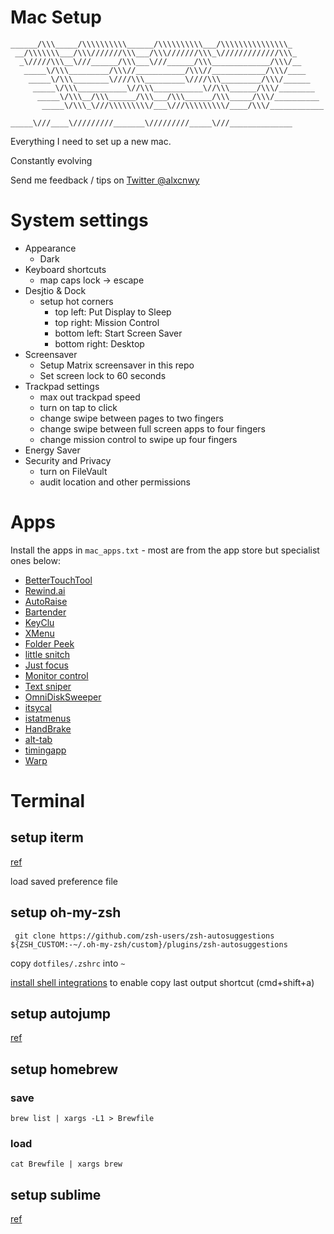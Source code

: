 # Mac Setup

```
______/\\\_____/\\\\\\\\\\______/\\\\\\\\\\___/\\\\\\\\\\\\\\\_        
 __/\\\\\\\___/\\\///////\\\___/\\\///////\\\_\/////////////\\\_       
  _\/////\\\__\///______/\\\___\///______/\\\_____________/\\\/__      
   _____\/\\\_________/\\\//___________/\\\//____________/\\\/____     
    _____\/\\\________\////\\\_________\////\\\_________/\\\/______    
     _____\/\\\___________\//\\\___________\//\\\______/\\\/________   
      _____\/\\\__/\\\______/\\\___/\\\______/\\\_____/\\\/__________  
       _____\/\\\_\///\\\\\\\\\/___\///\\\\\\\\\/____/\\\/____________ 
        _____\///____\/////////_______\/////////_____\///______________
```

Everything I need to set up a new mac.

Constantly evolving

Send me feedback / tips on [Twitter @alxcnwy](https://twitter.com/alxcnwy)

# System settings

* Appearance
	* Dark
* Keyboard shortcuts
	* map caps lock -> escape
* Desjtio & Dock
	* setup hot corners
		* top left: Put Display to Sleep
		* top right: Mission Control
		* bottom left: Start Screen Saver
		* bottom right: Desktop
* Screensaver
	* Setup Matrix screensaver in this repo
	* Set screen lock to 60 seconds
* Trackpad settings
	* max out trackpad speed
	* turn on tap to click
	* change swipe between pages to two fingers
	* change swipe between full screen apps to four fingers
	* change mission control to swipe up four fingers
* Energy Saver
* Security and Privacy
	* turn on FileVault
	* audit location and other permissions

# Apps
Install the apps in `mac_apps.txt` - most are from the app store but specialist ones below:
* [BetterTouchTool](https://folivora.ai/)
* [Rewind.ai](https://www.rewind.ai/)
* [AutoRaise](https://github.com/sbmpost/AutoRaise/blob/master/AutoRaise.dmg)
* [Bartender](https://www.macbartender.com/)
* [KeyClu](https://github.com/Anze/KeyCluCask/releases/tag/v0.26)
* [XMenu](https://www.devontechnologies.com/apps/freeware)
* [Folder Peek](https://apps.apple.com/us/app/folder-peek/id1615988943?mt=12)
* [little snitch](https://www.obdev.at/products/littlesnitch/download.html)
* [Just focus](https://getjustfocus.com/?ref=just-focus-mac)
* [Monitor control](https://github.com/MonitorControl/MonitorControl)
* [Text sniper](https://textsniper.app/)
* [OmniDiskSweeper](https://www.omnigroup.com/more)
* [itsycal](https://www.mowglii.com/itsycal/datetime.html)
* [istatmenus](https://bjango.com/mac/istatmenus/)
* [HandBrake](https://handbrake.fr/)
* [alt-tab](https://alt-tab-macos.netlify.app/)
* [timingapp](https://timingapp.com)
* [Warp](https://app.warp.dev/)

# Terminal
## setup iterm
[ref](https://www.freecodecamp.org/news/how-to-configure-your-macos-terminal-with-zsh-like-a-pro-c0ab3f3c1156/)

load saved preference file

## setup oh-my-zsh

` git clone https://github.com/zsh-users/zsh-autosuggestions ${ZSH_CUSTOM:-~/.oh-my-zsh/custom}/plugins/zsh-autosuggestions`

copy `dotfiles/.zshrc` into `~`

[install shell integrations](https://itectec.com/superuser/macos-copy-the-output-of-the-last-command-in-iterm2/) to enable copy last output shortcut (cmd+shift+a)

## setup autojump
[ref](https://github.com/wting/autojump)

## setup homebrew

### save
`brew list | xargs -L1 > Brewfile`

### load
`cat Brewfile | xargs brew`

## setup sublime
[ref](https://webdesign.tutsplus.com/articles/simple-visual-enhancements-for-better-coding-in-sublime-text--webdesign-18052)

